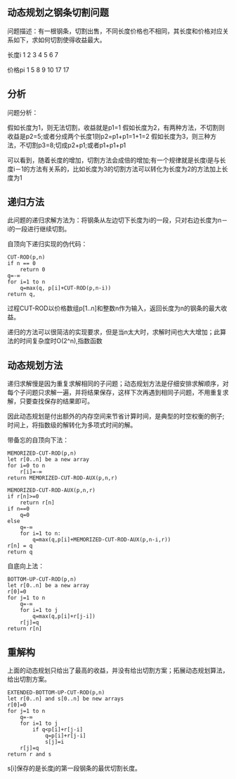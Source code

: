 
动态规划之钢条切割问题
----------------------

问题描述：有一根钢条，切割出售，不同长度价格也不相同，其长度和价格对应关系如下，求如何切割使得收益最大。

长度i   1   2   3   4   5   6   7   

价格pi  1   5   8   9   10  17  17

## 分析

问题分析：

假如长度为1，则无法切割，收益就是p1=1
假如长度为2，有两种方法，不切割则收益是p2=5;或者分成两个长度1则p2=p1+p1=1+1=2
假如长度为3，则三种方法，不切割p3=8;切成p2+p1;或者p1+p1+p1

可以看到，随着长度的增加，切割方法会成倍的增加;有一个规律就是长度i是与长度i－1的方法有关系的，比如长度为3的切割方法可以转化为长度为2的方法加上长度为1

## 递归方法

此问题的递归求解方法为：将钢条从左边切下长度为i的一段，只对右边长度为n－i的一段进行继续切割。

自顶向下递归实现的伪代码：

```
CUT-ROD(p,n)
if n == 0
    return 0
q=-∞
for i=1 to n
    q=max(q, p[i]+CUT-ROD(p,n-i))
return q,
```

过程CUT-ROD以价格数组p[1..n]和整数n作为输入，返回长度为n的钢条的最大收益。

递归的方法可以很简洁的实现要求，但是当n太大时，求解时间也大大增加；此算法的时间复杂度时O(2^n),指数函数

## 动态规划方法

递归求解慢是因为重复求解相同的子问题；动态规划方法是仔细安排求解顺序，对每个子问题只求解一遍，并将结果保存，这样下次再遇到相同子问题，不用重复求解，只要查找保存的结果即可。

因此动态规划是付出额外的内存空间来节省计算时间，是典型的时空权衡的例子;时间上，将指数级的解转化为多项式时间的解。

带备忘的自顶向下法：
```
MEMORIZED-CUT-ROD(p,n)
let r[0..n] be a new array
for i=0 to n
    r[i]=-∞
return MEMORIZED-CUT-ROD-AUX(p,n,r)

MEMORIZED-CUT-ROD-AUX(p,n,r)
if r[n]>=0
    return r[n]
if n==0
    q=0
else
    q=-∞
    for i=1 to n:
        q=max(q,p[i]+MEMORIZED-CUT-ROD-AUX(p,n-i,r))
r[n] = q
return q
```

自底向上法：
```
BOTTOM-UP-CUT-ROD(p,n)
let r[0..n] be a new array
r[0]=0
for j=1 to n
    q=-∞
    for i=1 to j
        q=max(q,p[i]+r[j-i])
    r[j]=q
return r[n]
```

## 重解构

上面的动态规划只给出了最高的收益，并没有给出切割方案；拓展动态规划算法，给出切割方案。

```
EXTENDED-BOTTOM-UP-CUT-ROD(p,n)
let r[0..n] and s[0..n] be new arrays
r[0]=0
for j=1 to n
    q=-∞
    for i=1 to j
        if q<p[i]+r[j-i]
            q=p[i]+r[j-i]
            s[j]=i
    r[j]=q
return r and s

```

s[i]保存的是长度j的第一段钢条的最优切割长度。

